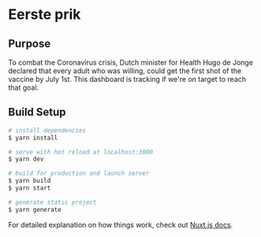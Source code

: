 # Eerste prik

## Purpose
To combat the Coronavirus crisis, Dutch minister for Health Hugo de Jonge declared that every adult who was willing, could get the first shot of the vaccine by July 1st. This dashboard is tracking if we're on target to reach that goal.

## Build Setup

```bash
# install dependencies
$ yarn install

# serve with hot reload at localhost:3000
$ yarn dev

# build for production and launch server
$ yarn build
$ yarn start

# generate static project
$ yarn generate
```

For detailed explanation on how things work, check out [Nuxt.js docs](https://nuxtjs.org).
